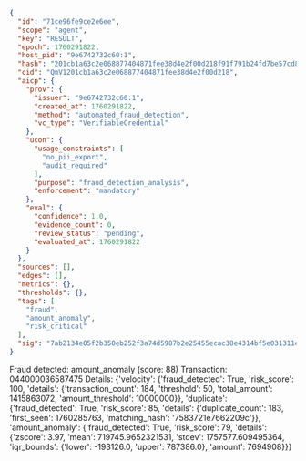 ```json
{
  "id": "71ce96fe9ce2e6ee",
  "scope": "agent",
  "key": "RESULT",
  "epoch": 1760291822,
  "host_pid": "9e6742732c60:1",
  "hash": "201cb1a63c2e068877404871fee38d4e2f00d218f91f791b24fd7be57cd8790c",
  "cid": "QmV1201cb1a63c2e068877404871fee38d4e2f00d218",
  "aicp": {
    "prov": {
      "issuer": "9e6742732c60:1",
      "created_at": 1760291822,
      "method": "automated_fraud_detection",
      "vc_type": "VerifiableCredential"
    },
    "ucon": {
      "usage_constraints": [
        "no_pii_export",
        "audit_required"
      ],
      "purpose": "fraud_detection_analysis",
      "enforcement": "mandatory"
    },
    "eval": {
      "confidence": 1.0,
      "evidence_count": 0,
      "review_status": "pending",
      "evaluated_at": 1760291822
    }
  },
  "sources": [],
  "edges": [],
  "metrics": {},
  "thresholds": {},
  "tags": [
    "fraud",
    "amount_anomaly",
    "risk_critical"
  ],
  "sig": "7ab2134e05f2b350eb252f3a74d5987b2e25455ecac38e4314bf5e031311e39b"
}
```

Fraud detected: amount_anomaly (score: 88)
Transaction: 044000036587475
Details: {'velocity': {'fraud_detected': True, 'risk_score': 100, 'details': {'transaction_count': 184, 'threshold': 50, 'total_amount': 1415863072, 'amount_threshold': 10000000}}, 'duplicate': {'fraud_detected': True, 'risk_score': 85, 'details': {'duplicate_count': 183, 'first_seen': 1760285763, 'matching_hash': '7583721e7662209c'}}, 'amount_anomaly': {'fraud_detected': True, 'risk_score': 79, 'details': {'zscore': 3.97, 'mean': 719745.9652321531, 'stdev': 1757577.609495364, 'iqr_bounds': {'lower': -193126.0, 'upper': 787386.0}, 'amount': 7694908}}}